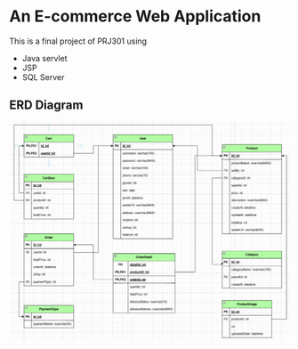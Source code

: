 # An E-commerce Web Application

This is a final project of PRJ301 using

-  Java servlet
-  JSP
-  SQL Server

## ERD Diagram

![](/READMEImage/erd.png "ERD Diagram")

